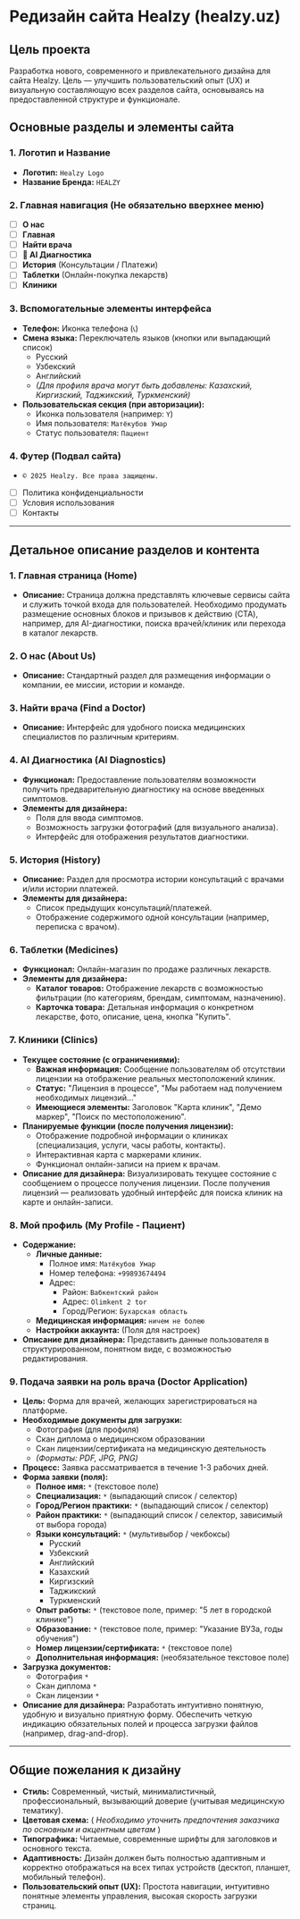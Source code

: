 # Редизайн сайта Healzy (healzy.uz)

## Цель проекта

Разработка нового, современного и привлекательного дизайна для сайта Healzy. Цель — улучшить пользовательский опыт (UX) и визуальную составляющую всех разделов сайта, основываясь на предоставленной структуре и функционале.

## Основные разделы и элементы сайта

### 1. Логотип и Название
-   **Логотип:** `Healzy Logo`
-   **Название Бренда:** `HEALZY`

### 2. Главная навигация (Не обязательно вверхнее меню)
*   [ ] **О нас**
*   [ ] **Главная**
*   [ ] **Найти врача**
*   [ ] **🧠 AI Диагностика**
*   [ ] **История** (Консультации / Платежи)
*   [ ] **Таблетки** (Онлайн-покупка лекарств)
*   [ ] **Клиники**

### 3. Вспомогательные элементы интерфейса
-   **Телефон:** Иконка телефона (`📞`)
-   **Смена языка:** Переключатель языков (кнопки или выпадающий список)
    -   Русский
    -   Узбекский
    -   Английский
    -   *(Для профиля врача могут быть добавлены: Казахский, Киргизский, Таджикский, Туркменский)*
-   **Пользовательская секция (при авторизации):**
    -   Иконка пользователя (например: `Y`)
    -   Имя пользователя: `Матёкубов Умар`
    -   Статус пользователя: `Пациент`

### 4. Футер (Подвал сайта)
-   `© 2025 Healzy. Все права защищены.`
-   [ ] Политика конфиденциальности
-   [ ] Условия использования
-   [ ] Контакты

---

## Детальное описание разделов и контента

### 1. Главная страница (Home)
*   **Описание:** Страница должна представлять ключевые сервисы сайта и служить точкой входа для пользователей. Необходимо продумать размещение основных блоков и призывов к действию (CTA), например, для AI-диагностики, поиска врачей/клиник или перехода в каталог лекарств.

### 2. О нас (About Us)
*   **Описание:** Стандартный раздел для размещения информации о компании, ее миссии, истории и команде.

### 3. Найти врача (Find a Doctor)
*   **Описание:** Интерфейс для удобного поиска медицинских специалистов по различным критериям.

### 4. AI Диагностика (AI Diagnostics)
*   **Функционал:** Предоставление пользователям возможности получить предварительную диагностику на основе введенных симптомов.
*   **Элементы для дизайнера:**
    *   Поля для ввода симптомов.
    *   Возможность загрузки фотографий (для визуального анализа).
    *   Интерфейс для отображения результатов диагностики.

### 5. История (History)
*   **Описание:** Раздел для просмотра истории консультаций с врачами и/или истории платежей.
*   **Элементы для дизайнера:**
    *   Список предыдущих консультаций/платежей.
    *   Отображение содержимого одной консультации (например, переписка с врачом).

### 6. Таблетки (Medicines)
*   **Функционал:** Онлайн-магазин по продаже различных лекарств.
*   **Элементы для дизайнера:**
    *   **Каталог товаров:** Отображение лекарств с возможностью фильтрации (по категориям, брендам, симптомам, назначению).
    *   **Карточка товара:** Детальная информация о конкретном лекарстве, фото, описание, цена, кнопка "Купить".

### 7. Клиники (Clinics)
*   **Текущее состояние (с ограничениями):**
    *   **Важная информация:** Сообщение пользователям об отсутствии лицензии на отображение реальных местоположений клиник.
    *   **Статус:** "Лицензия в процессе", "Мы работаем над получением необходимых лицензий..."
    *   **Имеющиеся элементы:** Заголовок "Карта клиник", "Демо маркер", "Поиск по местоположению".
*   **Планируемые функции (после получения лицензии):**
    *   Отображение подробной информации о клиниках (специализация, услуги, часы работы, контакты).
    *   Интерактивная карта с маркерами клиник.
    *   Функционал онлайн-записи на прием к врачам.
*   **Описание для дизайнера:** Визуализировать текущее состояние с сообщением о процессе получения лицензии. После получения лицензий — реализовать удобный интерфейс для поиска клиник на карте и онлайн-записи.

### 8. Мой профиль (My Profile - Пациент)
*   **Содержание:**
    *   **Личные данные:**
        *   Полное имя: `Матёкубов Умар`
        *   Номер телефона: `+99893674494`
        *   Адрес:
            *   Район: `Вабкентский район`
            *   Адрес: `Olimkent 2 tor`
            *   Город/Регион: `Бухарская область`
    *   **Медицинская информация:** `ничем не болею`
    *   **Настройки аккаунта:** (Поля для настроек)
*   **Описание для дизайнера:** Представить данные пользователя в структурированном, понятном виде, с возможностью редактирования.

### 9. Подача заявки на роль врача (Doctor Application)
*   **Цель:** Форма для врачей, желающих зарегистрироваться на платформе.
*   **Необходимые документы для загрузки:**
    *   Фотография (для профиля)
    *   Скан диплома о медицинском образовании
    *   Скан лицензии/сертификата на медицинскую деятельность
    *   *(Форматы: PDF, JPG, PNG)*
*   **Процесс:** Заявка рассматривается в течение 1-3 рабочих дней.
*   **Форма заявки (поля):**
    *   **Полное имя:** `*` (текстовое поле)
    *   **Специализация:** `*` (выпадающий список / селектор)
    *   **Город/Регион практики:** `*` (выпадающий список / селектор)
    *   **Район практики:** `*` (выпадающий список / селектор, зависимый от выбора города)
    *   **Языки консультаций:** `*` (мультивыбор / чекбоксы)
        *   Русский
        *   Узбекский
        *   Английский
        *   Казахский
        *   Киргизский
        *   Таджикский
        *   Туркменский
    *   **Опыт работы:** `*` (текстовое поле, пример: "5 лет в городской клинике")
    *   **Образование:** `*` (текстовое поле, пример: "Указание ВУЗа, годы обучения")
    *   **Номер лицензии/сертификата:** `*` (текстовое поле)
    *   **Дополнительная информация:** (необязательное текстовое поле)
*   **Загрузка документов:**
    *   Фотография `*`
    *   Скан диплома `*`
    *   Скан лицензии `*`
*   **Описание для дизайнера:** Разработать интуитивно понятную, удобную и визуально приятную форму. Обеспечить четкую индикацию обязательных полей и процесса загрузки файлов (например, drag-and-drop).

---

## Общие пожелания к дизайну

*   **Стиль:** Современный, чистый, минималистичный, профессиональный, вызывающий доверие (учитывая медицинскую тематику).
*   **Цветовая схема:** ( *Необходимо уточнить предпочтения заказчика по основным и акцентным цветам* )
*   **Типографика:** Читаемые, современные шрифты для заголовков и основного текста.
*   **Адаптивность:** Дизайн должен быть полностью адаптивным и корректно отображаться на всех типах устройств (десктоп, планшет, мобильный телефон).
*   **Пользовательский опыт (UX):** Простота навигации, интуитивно понятные элементы управления, высокая скорость загрузки страниц.

